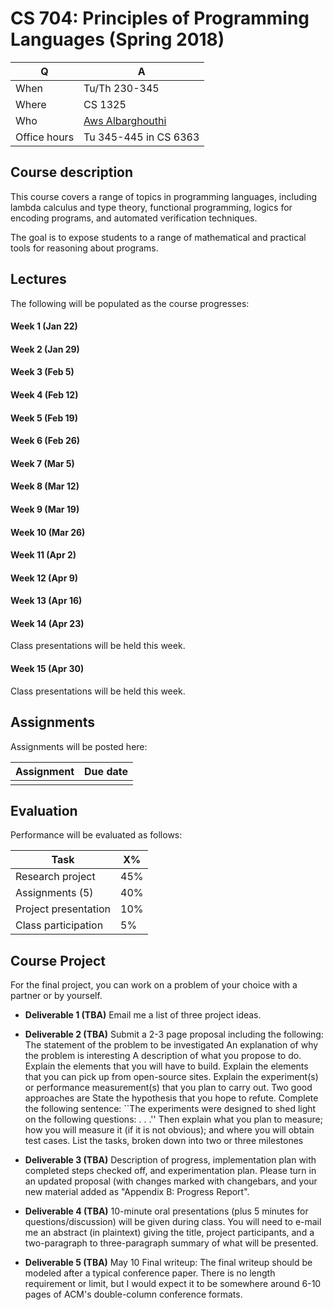 # CS 704: Principles of Programming Languages (Spring 2018)

| Q | A |
|-|-|
|When | Tu/Th 230-345 |
|Where | CS 1325 |
|Who | [Aws Albarghouthi](http://www.cs.wisc.edu/~aws) |
|Office hours | Tu 345-445 in CS 6363 |

## Course description
This course covers a range of topics in programming languages, including lambda calculus and type theory, functional programming, logics for encoding programs, and automated verification techniques.

The goal is to expose students to a range of mathematical and practical tools for reasoning about programs.

## Lectures
The following will be populated as the course progresses:

#### Week 1 (Jan 22)
<!--
lambda calculus introduction
computing w/ lambda calculus
-->

#### Week 2 (Jan 29)
<!--
Encoding programming constructs in lambda calculus
Fixedpoint combinators
-->

<!--assignment 1 release-->

#### Week 3 (Feb 5)
<!--
functional programming
church--rosser thm
-->

#### Week 4 (Feb 12)
<!--
intro to types
typed lambda calculus
-->

#### Week 5 (Feb 19)
<!--
type inference
polymorphic lambda calculus / sytemf
-->

#### Week 6 (Feb 26)
<!--
operational semantics
axiomatic semantics / hoare logic
-->

#### Week 7 (Mar 5)
<!--
propositional logic and DPLL
first-order logic and SMT solvers
-->

#### Week 8 (Mar 12)
<!--
programs as transition systems / invariants
encoding transition systems in logic
...maybe Horn clauses
...man examples of encodings
-->

#### Week 9 (Mar 19)
<!--
Automatic proofs (predicate abstraction / k-induction)
Building a mini-verifier
-->

#### Week 10 (Mar 26)
<!--
concurrency verification
Owicki-Gries proof rule
Rely-Guarantee proofs
-->

#### Week 11 (Apr 2)
<!--
quantitative properties
side channels
-->

#### Week 12 (Apr 9)


#### Week 13 (Apr 16)
<!--
abstract interpretation
-->

#### Week 14 (Apr 23)
Class presentations will be held this week.
#### Week 15 (Apr 30)
Class presentations will be held this week.


## Assignments
Assignments will be posted here:

| Assignment | Due date |
| - | - |
|   |   |

## Evaluation
Performance will be evaluated as follows:

| Task | X% |
| - | - |
| Research project | 45% |
| Assignments (5) | 40%|
| Project presentation | 10% |
| Class participation | 5% |


## Course Project
For the final project, you can work on a problem of your choice with a partner or by yourself.

* **Deliverable 1 (TBA)**   Email me a list of three project ideas.

* **Deliverable 2 (TBA)**  Submit a 2-3 page proposal including the following:
The statement of the problem to be investigated
An explanation of why the problem is interesting
A description of what you propose to do.
Explain the elements that you will have to build.
Explain the elements that you can pick up from open-source sites.
Explain the experiment(s) or performance measurement(s) that you plan to carry out. Two good approaches are
State the hypothesis that you hope to refute.
Complete the following sentence: ``The experiments were designed to shed light on the following questions: . . .''
Then explain what you plan to measure; how you will measure it (if it is not obvious); and where you will obtain test cases.
List the tasks, broken down into two or three milestones

* **Deliverable 3 (TBA)** Description of progress, implementation plan with completed steps checked off, and experimentation plan. Please turn in an updated proposal (with changes marked with changebars, and your new material added as "Appendix B: Progress Report".

* **Deliverable 4 (TBA)** 10-minute oral presentations (plus 5 minutes for questions/discussion) will be given during class. You will need to e-mail me an abstract (in plaintext) giving the title, project participants, and a two-paragraph to three-paragraph summary of what will be presented.

* **Deliverable 5 (TBA)** May 10 Final writeup: The final writeup should be modeled after a typical conference paper. There is no length requirement or limit, but I would expect it to be somewhere around 6-10 pages of ACM's double-column conference formats. 

